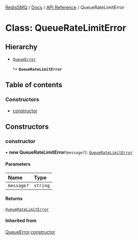 [RedisSMQ](../../../README.md) / [Docs](../../README.md) / [API Reference](../README.md) / QueueRateLimitError

# Class: QueueRateLimitError

## Hierarchy

- [`QueueError`](QueueError.md)

  ↳ **`QueueRateLimitError`**

## Table of contents

### Constructors

- [constructor](QueueRateLimitError.md#constructor)

## Constructors

### constructor

• **new QueueRateLimitError**(`message?`): [`QueueRateLimitError`](QueueRateLimitError.md)

#### Parameters

| Name | Type |
| :------ | :------ |
| `message?` | `string` |

#### Returns

[`QueueRateLimitError`](QueueRateLimitError.md)

#### Inherited from

[QueueError](QueueError.md).[constructor](QueueError.md#constructor)
